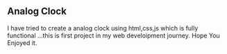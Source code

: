 


## Analog Clock

I have tried to create a analog clock using html,css,js which is fully functional ...this is first project in my web develoipment journey.
Hope You Enjoyed it.
